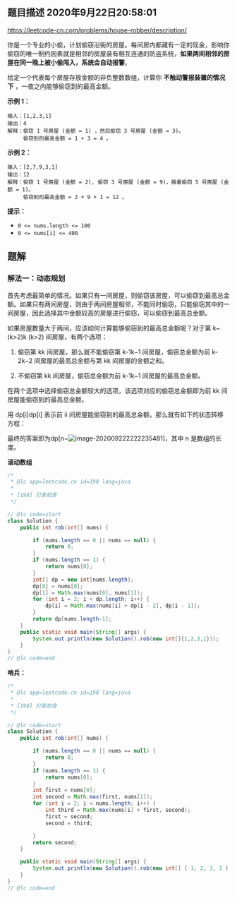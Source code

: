 ## 题目描述	2020年9月22日20:58:01

https://leetcode-cn.com/problems/house-robber/description/

你是一个专业的小偷，计划偷窃沿街的房屋。每间房内都藏有一定的现金，影响你偷窃的唯一制约因素就是相邻的房屋装有相互连通的防盗系统，**如果两间相邻的房屋在同一晚上被小偷闯入，系统会自动报警**。

给定一个代表每个房屋存放金额的非负整数数组，计算你 **不触动警报装置的情况下** ，一夜之内能够偷窃到的最高金额。

 

**示例 1：**

```
输入：[1,2,3,1]
输出：4
解释：偷窃 1 号房屋 (金额 = 1) ，然后偷窃 3 号房屋 (金额 = 3)。
     偷窃到的最高金额 = 1 + 3 = 4 。
```

**示例 2：**

```
输入：[2,7,9,3,1]
输出：12
解释：偷窃 1 号房屋 (金额 = 2), 偷窃 3 号房屋 (金额 = 9)，接着偷窃 5 号房屋 (金额 = 1)。
     偷窃到的最高金额 = 2 + 9 + 1 = 12 。
```

 

**提示：**

- `0 <= nums.length <= 100`
- `0 <= nums[i] <= 400`

## 题解

### 解法一：动态规划

首先考虑最简单的情况。如果只有一间房屋，则偷窃该房屋，可以偷窃到最高总金额。如果只有两间房屋，则由于两间房屋相邻，不能同时偷窃，只能偷窃其中的一间房屋，因此选择其中金额较高的房屋进行偷窃，可以偷窃到最高总金额。

如果房屋数量大于两间，应该如何计算能够偷窃到的最高总金额呢？对于第 k~(k>2)k (k>2) 间房屋，有两个选项：

1. 偷窃第 kk 间房屋，那么就不能偷窃第 k-1k−1 间房屋，偷窃总金额为前 k-2k−2 间房屋的最高总金额与第 kk 间房屋的金额之和。

2. 不偷窃第 kk 间房屋，偷窃总金额为前 k-1k−1 间房屋的最高总金额。

在两个选项中选择偷窃总金额较大的选项，该选项对应的偷窃总金额即为前 kk 间房屋能偷窃到的最高总金额。

用 dp[i]dp[i] 表示前 ii 间房屋能偷窃到的最高总金额，那么就有如下的状态转移方程：



最终的答案即为dp[n−![image-20200922222223548](image/image-20200922222223548.png)1]，其中 n 是数组的长度。

**滚动数组**

```java
/*
 * @lc app=leetcode.cn id=198 lang=java
 *
 * [198] 打家劫舍
 */

// @lc code=start
class Solution {
    public int rob(int[] nums) {

        if (nums.length == 0 || nums == null) {
            return 0;
        }
        if (nums.length == 1) {
            return nums[0];
        }
        int[] dp = new int[nums.length];
        dp[0] = nums[0];
        dp[1] = Math.max(nums[0], nums[1]);
        for (int i = 2; i < dp.length; i++) {
            dp[i] = Math.max(nums[i] + dp[i - 2], dp[i - 1]);
        }
        return dp[nums.length-1];
    }
    public static void main(String[] args) {
        System.out.println(new Solution().rob(new int[]{1,2,3,1}));
    }
}
// @lc code=end

```

**哨兵：**

```java
/*
 * @lc app=leetcode.cn id=198 lang=java
 *
 * [198] 打家劫舍
 */

// @lc code=start
class Solution {
    public int rob(int[] nums) {

        if (nums.length == 0 || nums == null) {
            return 0;
        }
        if (nums.length == 1) {
            return nums[0];
        }
        int first = nums[0];
        int second = Math.max(first, nums[1]);
        for (int i = 2; i < nums.length; i++) {
            int third = Math.max(nums[i] + first, second);
            first = second;
            second = third;

        }
        return second;
    }

    public static void main(String[] args) {
        System.out.println(new Solution().rob(new int[] { 1, 2, 3, 1 }));
    }
}
// @lc code=end

```

